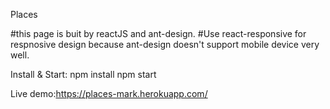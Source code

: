 Places

#this page is buit by reactJS and ant-design.
#Use react-responsive for respnosive design because ant-design doesn't support mobile device very well.

Install & Start:
npm install
npm start


Live demo:https://places-mark.herokuapp.com/
